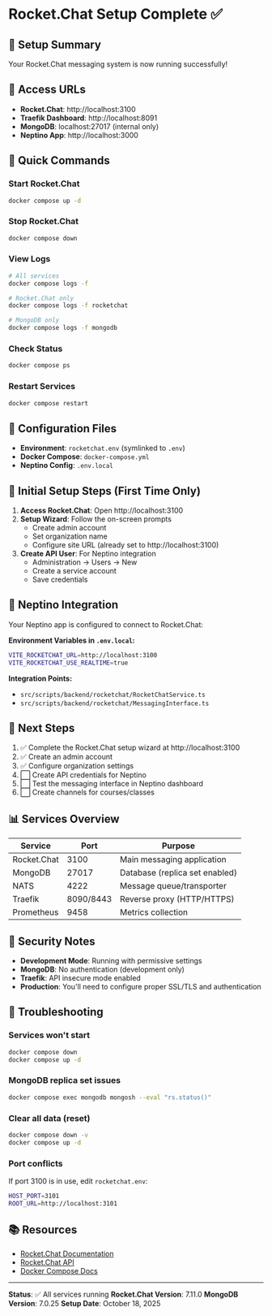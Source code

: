 # Rocket.Chat Setup Complete ✅

## 🎉 Setup Summary

Your Rocket.Chat messaging system is now running successfully!

## 📍 Access URLs

- **Rocket.Chat**: http://localhost:3100
- **Traefik Dashboard**: http://localhost:8091
- **MongoDB**: localhost:27017 (internal only)
- **Neptino App**: http://localhost:3000

## 🚀 Quick Commands

### Start Rocket.Chat
```bash
docker compose up -d
```

### Stop Rocket.Chat
```bash
docker compose down
```

### View Logs
```bash
# All services
docker compose logs -f

# Rocket.Chat only
docker compose logs -f rocketchat

# MongoDB only
docker compose logs -f mongodb
```

### Check Status
```bash
docker compose ps
```

### Restart Services
```bash
docker compose restart
```

## 🔧 Configuration Files

- **Environment**: `rocketchat.env` (symlinked to `.env`)
- **Docker Compose**: `docker-compose.yml`
- **Neptino Config**: `.env.local`

## 📝 Initial Setup Steps (First Time Only)

1. **Access Rocket.Chat**: Open http://localhost:3100
2. **Setup Wizard**: Follow the on-screen prompts
   - Create admin account
   - Set organization name
   - Configure site URL (already set to http://localhost:3100)
3. **Create API User**: For Neptino integration
   - Administration → Users → New
   - Create a service account
   - Save credentials

## 🔗 Neptino Integration

Your Neptino app is configured to connect to Rocket.Chat:

**Environment Variables in `.env.local`:**
```bash
VITE_ROCKETCHAT_URL=http://localhost:3100
VITE_ROCKETCHAT_USE_REALTIME=true
```

**Integration Points:**
- `src/scripts/backend/rocketchat/RocketChatService.ts`
- `src/scripts/backend/rocketchat/MessagingInterface.ts`

## 🎯 Next Steps

1. ✅ Complete the Rocket.Chat setup wizard at http://localhost:3100
2. ✅ Create an admin account
3. ✅ Configure organization settings
4. ⬜ Create API credentials for Neptino
5. ⬜ Test the messaging interface in Neptino dashboard
6. ⬜ Create channels for courses/classes

## 📊 Services Overview

| Service | Port | Purpose |
|---------|------|---------|
| Rocket.Chat | 3100 | Main messaging application |
| MongoDB | 27017 | Database (replica set enabled) |
| NATS | 4222 | Message queue/transporter |
| Traefik | 8090/8443 | Reverse proxy (HTTP/HTTPS) |
| Prometheus | 9458 | Metrics collection |

## 🔐 Security Notes

- **Development Mode**: Running with permissive settings
- **MongoDB**: No authentication (development only)
- **Traefik**: API insecure mode enabled
- **Production**: You'll need to configure proper SSL/TLS and authentication

## 🐛 Troubleshooting

### Services won't start
```bash
docker compose down
docker compose up -d
```

### MongoDB replica set issues
```bash
docker compose exec mongodb mongosh --eval "rs.status()"
```

### Clear all data (reset)
```bash
docker compose down -v
docker compose up -d
```

### Port conflicts
If port 3100 is in use, edit `rocketchat.env`:
```bash
HOST_PORT=3101
ROOT_URL=http://localhost:3101
```

## 📚 Resources

- [Rocket.Chat Documentation](https://docs.rocket.chat)
- [Rocket.Chat API](https://developer.rocket.chat/reference/api)
- [Docker Compose Docs](https://docs.docker.com/compose/)

---

**Status**: ✅ All services running
**Rocket.Chat Version**: 7.11.0
**MongoDB Version**: 7.0.25
**Setup Date**: October 18, 2025
